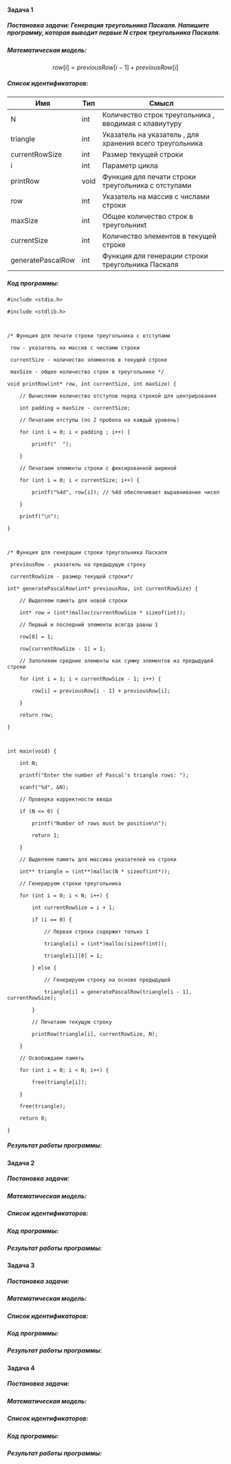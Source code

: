 #### **Задача 1** 

##### Постановка задачи: **Генерация треугольника Паскаля. Напишите программу, которая выводит первые N строк треугольника Паскаля.**
##### Математическая модель:
$$
row[i] = previousRow[i - 1] + previousRow[i]
$$
##### Список идентификаторов:

| Имя               | Тип  | Смысл                                                    |
| ----------------- | ---- | -------------------------------------------------------- |
| N                 | int  | Количество строк треугольника , вводимая с клавиутуру    |
| triangle          | int  | Указатель на указатель , для хранения всего треугольника |
| currentRowSize    | int  | Размер текущей строки                                    |
| i                 | int  | Параметр цикла                                           |
| printRow          | void | Функция для печати строки треугольника с отступами       |
| row               | int  | Указатель на массив с числами строки                     |
| maxSize           | int  | Общее количество строк в треугольникt                    |
| currentSize       | int  | Количество элементов в текущей строке                    |
| generatePascalRow | int  | Функция для генерации строки треугольника Паскаля        |

##### Код программы:
```
#include <stdio.h>

#include <stdlib.h>

  

/* Функция для печати строки треугольника с отступами

 row - указатель на массив с числами строки

 currentSize - количество элементов в текущей строке

 maxSize - общее количество строк в треугольнике */

void printRow(int* row, int currentSize, int maxSize) {

    // Вычисляем количество отступов перед строкой для центрирования

    int padding = maxSize - currentSize;

    // Печатаем отступы (по 2 пробела на каждый уровень)

    for (int i = 0; i < padding ; i++) {

        printf("  ");

    }

    // Печатаем элементы строки с фиксированной шириной

    for (int i = 0; i < currentSize; i++) {

        printf("%4d", row[i]); // %4d обеспечивает выравнивание чисел

    }

    printf("\n");

}

  

/* Функция для генерации строки треугольника Паскаля

 previousRow - указатель на предыдущую строку

 currentRowSize - размер текущей строки*/

int* generatePascalRow(int* previousRow, int currentRowSize) {

    // Выделяем память для новой строки

    int* row = (int*)malloc(currentRowSize * sizeof(int));

    // Первый и последний элементы всегда равны 1

    row[0] = 1;

    row[currentRowSize - 1] = 1;

    // Заполняем средние элементы как сумму элементов из предыдущей строки

    for (int i = 1; i < currentRowSize - 1; i++) {

        row[i] = previousRow[i - 1] + previousRow[i];

    }

    return row;

}

  

int main(void) {

    int N;

    printf("Enter the number of Pascal's triangle rows: ");

    scanf("%d", &N);

    // Проверка корректности ввода

    if (N <= 0) {

        printf("Number of rows must be positive\n");

        return 1;

    }

    // Выделяем память для массива указателей на строки

    int** triangle = (int**)malloc(N * sizeof(int*));

    // Генерируем строки треугольника

    for (int i = 0; i < N; i++) {

        int currentRowSize = i + 1;

        if (i == 0) {

            // Первая строка содержит только 1

            triangle[i] = (int*)malloc(sizeof(int));

            triangle[i][0] = 1;

        } else {

            // Генерируем строку на основе предыдущей

            triangle[i] = generatePascalRow(triangle[i - 1], currentRowSize);

        }

        // Печатаем текущую строку

        printRow(triangle[i], currentRowSize, N);

    }

    // Освобождаем память

    for (int i = 0; i < N; i++) {

        free(triangle[i]);

    }

    free(triangle);

    return 0;

}
```
##### Результат работы программы:


#### **Задача 2** 

##### Постановка задачи: 
##### Математическая модель:
##### Список идентификаторов:
##### Код программы:
##### Результат работы программы:

#### **Задача 3** 

##### Постановка задачи: 
##### Математическая модель:
##### Список идентификаторов:
##### Код программы:
##### Результат работы программы:

#### **Задача 4** 

##### Постановка задачи: 
##### Математическая модель:
##### Список идентификаторов:
##### Код программы:
##### Результат работы программы:
